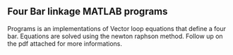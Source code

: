 ## Four Bar linkage MATLAB programs

Programs is an implementations of Vector loop equations that define a four bar.
Equations are solved using the newton raphson method.
Follow up on the pdf attached for more informations.